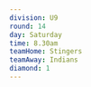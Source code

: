 ```yaml
---
division: U9
round: 14
day: Saturday
time: 8.30am
teamHome: Stingers
teamAway: Indians
diamond: 1
---
```

